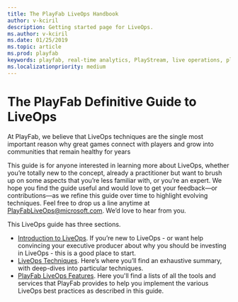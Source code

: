 ```yaml
---
title: The PlayFab LiveOps Handbook
author: v-kciril
description: Getting started page for LiveOps.
ms.author: v-kciril
ms.date: 01/25/2019
ms.topic: article
ms.prod: playfab
keywords: playfab, real-time analytics, PlayStream, live operations, player behaviors, event archiving, data export, player data, webhooks, analytic reporting, reports
ms.localizationpriority: medium
---
```


# The PlayFab Definitive Guide to LiveOps

At PlayFab, we believe that LiveOps techniques are the single most important reason why great games connect with players and grow into communities that remain healthy for years

This guide is for anyone interested in learning more about LiveOps, whether you’re totally new to the concept, already a practitioner but want to brush up on some aspects that you’re less familiar with, or you’re an expert. We hope you find the guide useful and would love to get your feedback—or contributions—as we refine this guide over time to highlight evolving techniques. Feel free to drop us a line anytime at PlayFabLiveOps@microsoft.com. We’d love to hear from you. 

This LiveOps guide has three sections.

- [Introduction to LiveOps](intro-liveops.md). If you’re new to LiveOps - or want help convincing your executive producer about why you should be investing in LiveOps - this is a good place to start.
- [LiveOps Techniques](liveops-techniques.md). Here’s where you’ll find an exhaustive summary, with deep-dives into particular techniques.
- [PlayFab LiveOps Features](liveops-playfab-features.md). Here you'll find a lists of all the tools and services that PlayFab provides to help you implement the various LiveOps best practices as described in this guide.
